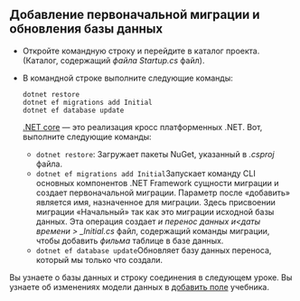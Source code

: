 ## <a name="add-initial-migration-and-update-the-database"></a>Добавление первоначальной миграции и обновления базы данных

* Откройте командную строку и перейдите в каталог проекта. (Каталог, содержащий *файла Startup.cs* файл).

* В командной строке выполните следующие команды:

  ```console
  dotnet restore
  dotnet ef migrations add Initial
  dotnet ef database update
  ```
  
  [.NET core](http://go.microsoft.com/fwlink/?LinkID=517853) — это реализация кросс платформенных .NET. Вот, выполните следующие команды:

  * `dotnet restore`: Загружает пакеты NuGet, указанный в *.csproj* файла.
  * `dotnet ef migrations add Initial`Запускает команду CLI основных компонентов .NET Framework сущности миграции и создает первоначальной миграции. Параметр после «добавить» является имя, назначенное для миграции. Здесь присвоении миграции «Начальный» так как это миграции исходной базы данных. Эта операция создает *и перенос данных и\<даты времени > _Initial.cs* файл, содержащий команды миграции, чтобы добавить *фильма* таблице в базе данных.
  * `dotnet ef database update`Обновляет базу данных переноса, который мы только что создали.

Вы узнаете о базы данных и строку соединения в следующем уроке. Вы узнаете об изменениях модели данных в [добавить поле](xref:tutorials/first-mvc-app/new-field) учебника.
